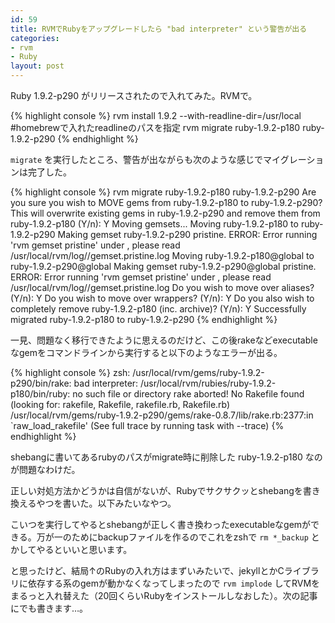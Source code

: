 ```yaml
---
id: 59
title: RVMでRubyをアップグレードしたら "bad interpreter" という警告が出る
categories:
- rvm
- Ruby
layout: post
---
```


Ruby 1.9.2-p290 がリリースされたので入れてみた。RVMで。

{% highlight console %}
rvm install 1.9.2 --with-readline-dir=/usr/local #homebrewで入れたreadlineのパスを指定
rvm migrate ruby-1.9.2-p180 ruby-1.9.2-p290
{% endhighlight %}

`migrate` を実行したところ、警告が出ながらも次のような感じでマイグレーションは完了した。

{% highlight console %}
rvm migrate ruby-1.9.2-p180 ruby-1.9.2-p290
Are you sure you wish to MOVE gems from ruby-1.9.2-p180 to ruby-1.9.2-p290?
This will overwrite existing gems in ruby-1.9.2-p290 and remove them from ruby-1.9.2-p180 (Y/n): Y
Moving gemsets...
Moving ruby-1.9.2-p180 to ruby-1.9.2-p290
Making gemset ruby-1.9.2-p290 pristine.
ERROR: Error running 'rvm gemset pristine' under ,
please read /usr/local/rvm/log//gemset.pristine.log
Moving ruby-1.9.2-p180@global to ruby-1.9.2-p290@global
Making gemset ruby-1.9.2-p290@global pristine.
ERROR: Error running 'rvm gemset pristine' under ,
please read /usr/local/rvm/log//gemset.pristine.log
Do you wish to move over aliases? (Y/n): Y
Do you wish to move over wrappers? (Y/n): Y
Do you also wish to completely remove ruby-1.9.2-p180 (inc. archive)? (Y/n): Y
Successfully migrated ruby-1.9.2-p180 to ruby-1.9.2-p290
{% endhighlight %}

一見、問題なく移行できたように思えるのだけど、この後rakeなどexecutableなgemをコマンドラインから実行すると以下のようなエラーが出る。

{% highlight console %}
zsh: /usr/local/rvm/gems/ruby-1.9.2-p290/bin/rake: bad interpreter: /usr/local/rvm/rubies/ruby-1.9.2-p180/bin/ruby: no such file or directory
rake aborted!
No Rakefile found (looking for: rakefile, Rakefile, rakefile.rb, Rakefile.rb)
/usr/local/rvm/gems/ruby-1.9.2-p290/gems/rake-0.8.7/lib/rake.rb:2377:in `raw_load_rakefile'
(See full trace by running task with --trace)
{% endhighlight %}

shebangに書いてあるrubyのパスがmigrate時に削除した ruby-1.9.2-p180 なのが問題なわけだ。

正しい対処方法かどうかは自信がないが、Rubyでサクサクッとshebangを書き換えるやつを書いた。以下みたいなやつ。

<script src="https://gist.github.com/1092544.js?file=fix_shebang.rb"></script>

こいつを実行してやるとshebangが正しく書き換わったexecutableなgemができる。万が一のためにbackupファイルを作るのでこれをzshで `rm *_backup` とかしてやるといいと思います。

と思ったけど、結局↑のRubyの入れ方はまずいみたいで、jekyllとかCライブラリに依存する系のgemが動かなくなってしまったので `rvm implode` してRVMをまるっと入れ替えた（20回くらいRubyをインストールしなおした）。次の記事にでも書きます…。
